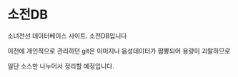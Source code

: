 # 소전DB
소녀전선 데이터베이스 사이트. 소전DB입니다

이전에 개인적으로 관리하던 git은 이미지나 음성데이터가 짬뽕되어 용량이 괴랄하므로

일단 소스만 나누어서 정리할 예정입니다.
